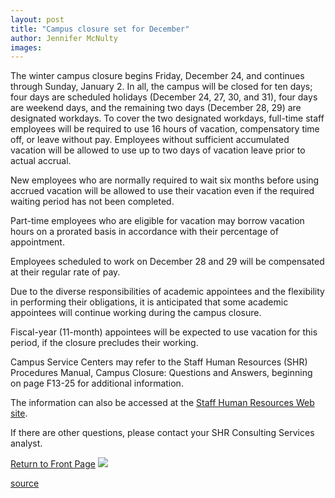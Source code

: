 ```yaml
---
layout: post
title: "Campus closure set for December"
author: Jennifer McNulty
images:
---
```


The winter campus closure begins Friday, December 24, and continues through Sunday, January 2. In all, the campus will be closed for ten days; four days are scheduled holidays (December 24, 27, 30, and 31), four days are weekend days, and the remaining two days (December 28, 29) are designated workdays. To cover the two designated workdays, full-time staff employees will be required to use 16 hours of vacation, compensatory time off, or leave without pay. Employees without sufficient accumulated vacation will be allowed to use up to two days of vacation leave prior to actual accrual.

New employees who are normally required to wait six months before using accrued vacation will be allowed to use their vacation even if the required waiting period has not been completed.

Part-time employees who are eligible for vacation may borrow vacation hours on a prorated basis in accordance with their percentage of appointment.

Employees scheduled to work on December 28 and 29 will be compensated at their regular rate of pay.  
  
Due to the diverse responsibilities of academic appointees and the flexibility in performing their obligations, it is anticipated that some academic appointees will continue working during the campus closure.

Fiscal-year (11-month) appointees will be expected to use vacation for this period, if the closure precludes their working.  
  
Campus Service Centers may refer to the Staff Human Resources (SHR) Procedures Manual, Campus Closure: Questions and Answers, beginning on page F13-25 for additional information.

The information can also be accessed at the [Staff Human Resources Web site][1].   
  
If there are other questions, please contact your SHR Consulting Services analyst.  

[Return to Front Page][2] ![ ][3]

[1]: http://www2.ucsc.edu/comp/manual/sectnf/closure.htm
[2]: ../../index.html
[3]: ../../images/trans.gif

[source](http://www1.ucsc.edu/currents/99-00/11-15/closure.html "Permalink to closure")
